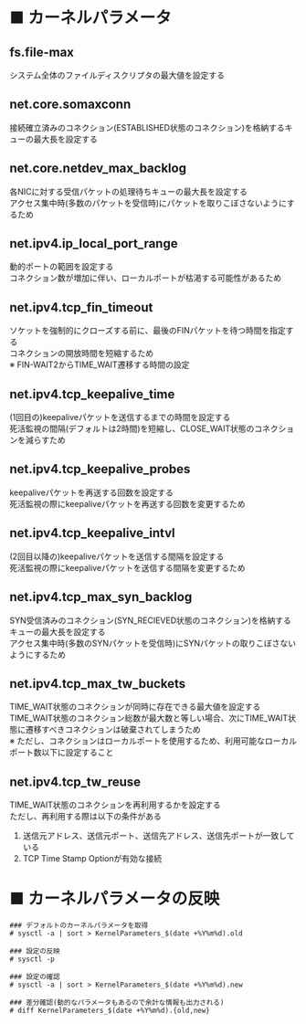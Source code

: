 # ■ カーネルパラメータ
## fs.file-max
システム全体のファイルディスクリプタの最大値を設定する
## net.core.somaxconn
接続確立済みのコネクション(ESTABLISHED状態のコネクション)を格納するキューの最大長を設定する
## net.core.netdev_max_backlog
各NICに対する受信パケットの処理待ちキューの最大長を設定する  
アクセス集中時(多数のパケットを受信時)にパケットを取りこぼさないようにするため
## net.ipv4.ip_local_port_range
動的ポートの範囲を設定する  
コネクション数が増加に伴い、ローカルポートが枯渇する可能性があるため
## net.ipv4.tcp_fin_timeout
ソケットを強制的にクローズする前に、最後のFINパケットを待つ時間を指定する  
コネクションの開放時間を短縮するため  
※ FIN-WAIT2からTIME_WAIT遷移する時間の設定
## net.ipv4.tcp_keepalive_time
(1回目の)keepaliveパケットを送信するまでの時間を設定する  
死活監視の間隔(デフォルトは2時間)を短縮し、CLOSE_WAIT状態のコネクションを減らすため
## net.ipv4.tcp_keepalive_probes
keepaliveパケットを再送する回数を設定する  
死活監視の際にkeepaliveパケットを再送する回数を変更するため
## net.ipv4.tcp_keepalive_intvl
(2回目以降の)keepaliveパケットを送信する間隔を設定する  
死活監視の際にkeepaliveパケットを送信する間隔を変更するため
## net.ipv4.tcp_max_syn_backlog
SYN受信済みのコネクション(SYN_RECIEVED状態のコネクション)を格納するキューの最大長を設定する  
アクセス集中時(多数のSYNパケットを受信時)にSYNパケットの取りこぼさないようにするため
## net.ipv4.tcp_max_tw_buckets
TIME_WAIT状態のコネクションが同時に存在できる最大値を設定する  
TIME_WAIT状態のコネクション総数が最大数と等しい場合、次にTIME_WAIT状態に遷移すべきコネクションは破棄されてしまうため  
※ ただし、コネクションはローカルポートを使用するため、利用可能なローカルポート数以下に設定すること
## net.ipv4.tcp_tw_reuse
TIME_WAIT状態のコネクションを再利用するかを設定する  
ただし、再利用する際は以下の条件がある
1. 送信元アドレス、送信元ポート、送信先アドレス、送信先ポートが一致している
2. TCP Time Stamp Optionが有効な接続

# ■ カーネルパラメータの反映
```
### デフォルトのカーネルパラメータを取得
# sysctl -a | sort > KernelParameters_$(date +%Y%m%d).old

### 設定の反映
# sysctl -p

### 設定の確認
# sysctl -a | sort > KernelParameters_$(date +%Y%m%d).new

### 差分確認(動的なパラメータもあるので余計な情報も出力される)
# diff KernelParameters_$(date +%Y%m%d).{old,new}
```
